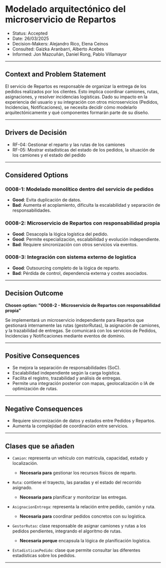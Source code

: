 # Modelado arquitectónico del microservicio de Repartos
* Status: Accepted
* Date: 26/03/2025
* Decision-Makers: Alejandro Rico, Elena Ceinos  
* Consulted: Gaizka Aranbarri, Alberto Acebes  
* Informed: Jon Mazcuñán, Daniel Rong, Pablo Villamayor  
---

## Context and Problem Statement

El servicio de Repartos es responsable de organizar la entrega de los pedidos realizados por los clientes. Esto implica coordinar camiones, rutas, asignaciones, y resolver incidencias logísticas. Dado su impacto en la experiencia del usuario y su integración con otros microservicios (Pedidos, Incidencias, Notificaciones), se necesita decidir cómo modelarlo arquitectónicamente y qué componentes formarán parte de su diseño.

---

## Drivers de Decisión

* RF-04: Gestionar el reparto y las rutas de los camiones
* RF-05: Mostrar estadísticas del estado de los pedidos, la situación de los camiones y el estado del pedido

---

## Considered Options

### 0008-1: Modelado monolítico dentro del servicio de pedidos
* **Good**: Evita duplicación de datos.
* **Bad**: Aumenta el acoplamiento, dificulta la escalabilidad y separación de responsabilidades.

### 0008-2: Microservicio de Repartos con responsabilidad propia
* **Good**: Desacopla la lógica logística del pedido.
* **Good**: Permite especialización, escalabilidad y evolución independiente.
* **Bad**: Requiere sincronización con otros servicios vía eventos.

### 0008-3: Integración con sistema externo de logística
* **Good**: Outsourcing completo de la lógica de reparto.
* **Bad**: Pérdida de control, dependencia externa y costes asociados.

---

## Decision Outcome

**Chosen option: "0008-2 - Microservicio de Repartos con responsabilidad propia"**

Se implementará un microservicio independiente para Repartos que gestionará internamente las rutas (gestorRutas), la asignación de camiones, y la trazabilidad de entregas. Se comunicará con los servicios de Pedidos, Incidencias y Notificaciones mediante eventos de dominio.

---

## Positive Consequences

* Se mejora la separación de responsabilidades (SoC).
* Escalabilidad independiente según la carga logística.
* Facilita el registro, trazabilidad y análisis de entregas.
* Permite una integración posterior con mapas, geolocalización o IA de optimización de rutas.

---

## Negative Consequences

* Requiere sincronización de datos y estados entre Pedidos y Repartos.
* Aumenta la complejidad de coordinación entre servicios.

---

## Clases que se añaden

- `Camion`: representa un vehículo con matrícula, capacidad, estado y localización.
  - **Necesaria para** gestionar los recursos físicos de reparto.

- `Ruta`: contiene el trayecto, las paradas y el estado del recorrido asignado.
  - **Necesaria para** planificar y monitorizar las entregas.

- `AsignacionEntrega`: representa la relación entre pedido, camión y ruta.
  - **Necesaria para** coordinar pedidos concretos con su logística.

- `GestorRutas`: clase responsable de asignar camiones y rutas a los pedidos pendientes, integrando el algoritmo de rutas.
  - **Necesaria porque** encapsula la lógica de planificación logística.

- `EstadisticasPedido`: clase que permite consultar las diferentes estadísticas sobre los pedidos.
---
